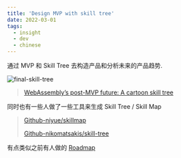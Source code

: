 ```yaml
---
title: 'Design MVP with skill tree'
date: 2022-03-01
tags:
  - insight
  - dev
  - chinese
---
```


通过 MVP 和 Skill Tree 去构造产品和分析未来的产品趋势.

<!-- ![final-skill-tree](https://hacks.mozilla.org/wp-content/uploads/2018/10/01-07-runtime-09-final.png) -->

![final-skill-tree](./assets/01-07-runtime-09-final.avif)

> [WebAssembly’s post-MVP future: A cartoon skill tree](https://hacks.mozilla.org/2018/10/webassemblys-post-mvp-future)

同时也有一些人做了一些工具来生成 Skill Tree / Skill Map

> [Github-niyue/skillmap](https://github.com/niyue/skillmap)
>
> [Github-nikomatsakis/skill-tree](https://github.com/nikomatsakis/skill-tree)

有点类似之前有人做的
[Roadmap](https://github.com/kamranahmedse/developer-roadmap)
